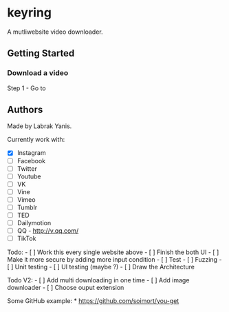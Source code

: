 # keyring
A mutliwebsite video downloader.

## Getting Started

### Download a video

Step 1 - Go to

## Authors
Made by Labrak Yanis.

Currently work with:
  - [x] Instagram
  - [ ] Facebook
  - [ ] Twitter
  - [ ] Youtube
  - [ ] VK
  - [ ] Vine
  - [ ] Vimeo
  - [ ] Tumblr
  - [ ] TED
  - [ ] Dailymotion
  - [ ] QQ - http://v.qq.com/
  - [ ] TikTok

Todo:
	- [ ] Work this every single website above
	- [ ] Finish the both UI
	- [ ] Make it more secure by adding more input condition
	- [ ] Test
		- [ ] Fuzzing
		- [ ] Unit testing
		- [ ] UI testing (maybe ?)
	- [ ] Draw the Architecture

Todo V2:
	- [ ] Add multi downloading in one time
	- [ ] Add image downloader
		- [ ] Choose ouput extension

Some GitHub example:
	* https://github.com/soimort/you-get